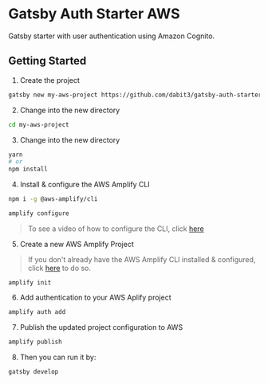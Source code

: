 # Gatsby Auth Starter AWS
Gatsby starter with user authentication using Amazon Cognito.

## Getting Started

1. Create the project

```sh
gatsby new my-aws-project https://github.com/dabit3/gatsby-auth-starter-aws-amplify
```

2. Change into the new directory

```sh
cd my-aws-project
```

3. Change into the new directory

```sh
yarn
# or
npm install
```

4. Install & configure the AWS Amplify CLI

```sh
npm i -g @aws-amplify/cli

amplify configure
```

> To see a video of how to configure the CLI, click [here](https://www.youtube.com/watch?v=fWbM5DLh25U)

5. Create a new AWS Amplify Project

> If you don't already have the AWS Amplify CLI installed & configured, click [here](https://aws-amplify.github.io/amplify-js/index.html) to do so.

```
amplify init
```

6. Add authentication to your AWS Aplify project

```sh
amplify auth add
```

7. Publish the updated project configuration to AWS

```sh
amplify publish
```

8. Then you can run it by:
```sh
gatsby develop
```
